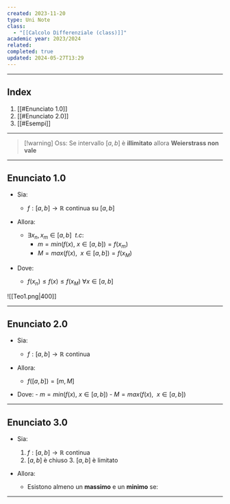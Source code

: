 ```yaml
---
created: 2023-11-20
type: Uni Note
class:
  - "[[Calcolo Differenziale (class)]]"
academic year: 2023/2024
related: 
completed: true
updated: 2024-05-27T13:29
---
```

---
## Index
1. [[#Enunciato 1.0]]
2. [[#Enunciato 2.0]]
3. [[#Esempi]]

---

>[!warning] Oss:
> Se intervallo $[a,b]$ è **illimitato** allora **Weierstrass non vale**

---
## Enunciato 1.0
- Sia:
	- $f: [a,b] \to \mathbb{R}$ continua su $[a,b]$ 

- Allora:
	- $\exists x_{n}, x_{m} \in [a,b]\ \ t.c:$
		- $m = min( f(x),\ x \in [a,b])=f(x_{m})$ 
		- $M = max(f(x),\ \ x \in[a,b])=f(x_{M})$

- Dove:
	- $f(x_{n})\leq f(x)\leq f(x_{M})$   $\forall x \in [a,b]$

![[Teo1.png|400]]

---
## Enunciato 2.0
- Sia:
	- $f: [a,b] \to \mathbb{R}$ continua

- Allora:
	- $f([a,b]) = [m,M]$

- Dove:
		- $m = min( f(x),\ x \in [a,b])$ 
		- $M = max(f(x),\ \ x \in[a,b])$

---
## Enunciato 3.0
- Sia:
	1. $f: [a,b] \to \mathbb{R}$ continua
	2. $[a,b]$ è chiuso
		3. $[a,b]$ è limitato

- Allora:
	- Esistono almeno un **massimo** e un **minimo** se:
		

---